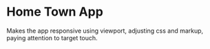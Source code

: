 # Home Town App

Makes the app responsive using <meta> viewport, adjusting css and markup, paying attention to target touch.